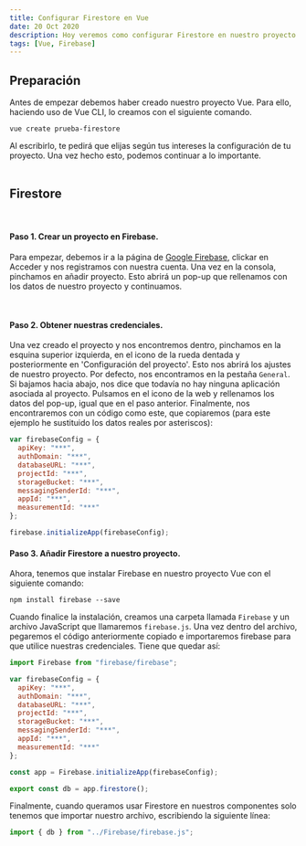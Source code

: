 ```yaml
---
title: Configurar Firestore en Vue
date: 20 Oct 2020
description: Hoy veremos como configurar Firestore en nuestro proyecto Vue.
tags: [Vue, Firebase]
---
```


## Preparación

Antes de empezar debemos haber creado nuestro proyecto Vue. Para ello, haciendo uso de Vue CLI, lo creamos con el siguiente comando.

```
vue create prueba-firestore
```

Al escribirlo, te pedirá que elijas según tus intereses la configuración de tu proyecto. Una vez hecho esto, podemos continuar a lo importante.
<br/>
<br/>

## Firestore

<br/>

#### Paso 1. Crear un proyecto en Firebase.

Para empezar, debemos ir a la página de [Google Firebase](https://firebase.google.com/), clickar en Acceder y nos registramos con nuestra cuenta. Una vez en la consola, pinchamos en añadir proyecto. Esto abrirá un pop-up que rellenamos con los datos de nuestro proyecto y continuamos.

<br/>

#### Paso 2. Obtener nuestras credenciales.

Una vez creado el proyecto y nos encontremos dentro, pinchamos en la esquina superior izquierda, en el icono de la rueda dentada y posteriormente en 'Configuración del proyecto'. Esto nos abrirá los ajustes de nuestro proyecto. Por defecto, nos encontramos en la pestaña `General`. Si bajamos hacia abajo, nos dice que todavía no hay ninguna aplicación asociada al proyecto. Pulsamos en el icono de la web y rellenamos los datos del pop-up, igual que en el paso anterior. Finalmente, nos encontraremos con un código como este, que copiaremos (para este ejemplo he sustituido los datos reales por asteriscos):

```js
var firebaseConfig = {
  apiKey: "***",
  authDomain: "***",
  databaseURL: "***",
  projectId: "***",
  storageBucket: "***",
  messagingSenderId: "***",
  appId: "***",
  measurementId: "***"
};

firebase.initializeApp(firebaseConfig);
```

#### Paso 3. Añadir Firestore a nuestro proyecto.

Ahora, tenemos que instalar Firebase en nuestro proyecto Vue con el siguiente comando:

```
npm install firebase --save
```

Cuando finalice la instalación, creamos una carpeta llamada `Firebase` y un archivo JavaScript que llamaremos `firebase.js`. Una vez dentro del archivo, pegaremos el código anteriormente copiado e importaremos firebase para que utilice nuestras credenciales. Tiene que quedar así:

```js
import Firebase from "firebase/firebase";

var firebaseConfig = {
  apiKey: "***",
  authDomain: "***",
  databaseURL: "***",
  projectId: "***",
  storageBucket: "***",
  messagingSenderId: "***",
  appId: "***",
  measurementId: "***"
};

const app = Firebase.initializeApp(firebaseConfig);

export const db = app.firestore();
```

Finalmente, cuando queramos usar Firestore en nuestros componentes solo tenemos que importar nuestro archivo, escribiendo la siguiente línea:

```js
import { db } from "../Firebase/firebase.js";
```
